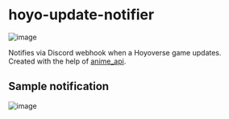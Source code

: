 # hoyo-update-notifier

 ![image](https://github.com/seriaati/hoyo-update-notifier/assets/61446626/aa8c624b-70b4-497f-96b9-98d20c18c54a)

 Notifies via Discord webhook when a Hoyoverse game updates.  
 Created with the help of [anime_api](https://github.com/studiobuttermedia/anime_api).

## Sample notification

![image](https://github.com/seriaati/hoyo-update-notifier/assets/61446626/0f22eadc-2477-4159-b265-732aa0f13ad8)
